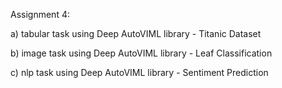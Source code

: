 Assignment 4:

a) tabular task using Deep AutoVIML library - Titanic Dataset

b) image task using Deep AutoVIML library - Leaf Classification

c) nlp task using Deep AutoVIML library - Sentiment Prediction
